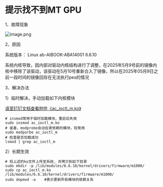 # 提示找不到MT GPU

1、故障现象

![image.png](/img/aibook/e3155977-4016-4ffb-b3a2-4bb36c836e9a.png)

2、原因

系统版本： Linux ab-AIBOOK-ABA14001 6.6.10

系统内核导致，因内部对驱动内核结构进行了调整，在2025年5月9号前的镜像内核中移除了该驱动，该驱动在5月10号重新合入了镜像，所以在2025年05月9日之前一段时间的镜像回存在无法执行pes的情况

3、解决办法

1）临时解决，手动加载如下内核模块

[请至钉钉文档查看附件《ac\_ioctl\_m.ko》](https://alidocs.dingtalk.com/i/nodes/7dx2rn0Jba9n9vGYT5wybR9PVMGjLRb3?doc_type=wiki_doc&iframeQuery=anchorId%3DX02mcaf7wb68uo0n5j19z8)

```shell
# insmod常用于临时加载模块，重启后失效
sudo insmod ac_ioctl_m.ko
# 或者，modprobe会动在家依赖的模块，较常用
sudo modporbe ac_ioctl_m
# 检查是否加载成功
lsmod | grep ac_ioctl_m
```

2）长期生效

```shell
# 将上述的ko文件上传至系统, 并拷贝到如下目录
sudo mkdir -p /lib/modules/6.6.10/kernel/drivers/firmware/m1000/
sudo cp ac_ioctl_m.ko /lib/modules/6.6.10/kernel/drivers/firmware/m1000/
sudo depmod -a    #表示更新所有模块的依赖关系
```
